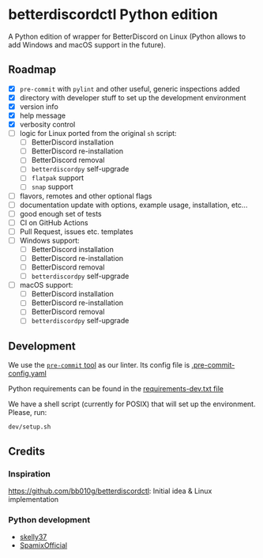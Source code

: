 # betterdiscordctl Python edition

A Python edition of wrapper for BetterDiscord on Linux (Python allows to add Windows and macOS support in the future).

## Roadmap
- [x] `pre-commit` with `pylint` and other useful, generic inspections added
- [x] directory with developer stuff to set up the development environment
- [x] version info
- [x] help message
- [x] verbosity control
- [ ] logic for Linux ported from the original `sh` script:
  - [ ] BetterDiscord installation
  - [ ] BetterDiscord re-installation
  - [ ] BetterDiscord removal
  - [ ] `betterdiscordpy` self-upgrade
  - [ ] `flatpak` support
  - [ ] `snap` support
- [ ] flavors, remotes and other optional flags
- [ ] documentation update with options, example usage, installation, etc...
- [ ] good enough set of tests
- [ ] CI on GitHub Actions
- [ ] Pull Request, issues etc. templates
- [ ] Windows support:
  - [ ] BetterDiscord installation
  - [ ] BetterDiscord re-installation
  - [ ] BetterDiscord removal
  - [ ] `betterdiscordpy` self-upgrade
- [ ] macOS support:
  - [ ] BetterDiscord installation
  - [ ] BetterDiscord re-installation
  - [ ] BetterDiscord removal
  - [ ] `betterdiscordpy` self-upgrade

## Development
We use the [`pre-commit` tool](https://pre-commit.com/) as our linter. Its config file is [.pre-commit-config.yaml](./.pre-commit-config.yaml)

Python requirements can be found in the [requirements-dev.txt file](dev/requirements-dev.txt)

We have a shell script (currently for POSIX) that will set up the environment. Please, run:

```shell
dev/setup.sh
```

## Credits
### Inspiration
https://github.com/bb010g/betterdiscordctl: Initial idea & Linux implementation

### Python development
- [skelly37](https://github.com/skelly37)
- [SpamixOfficial](https://github.com/SpamixOfficial)

